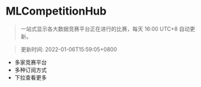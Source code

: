 # MLCompetitionHub

> 一站式显示各大数据竞赛平台正在进行的比赛，每天 16:00 UTC+8 自动更新。
  
> 更新时间: 2022-01-06T15:59:05+0800 

* 多家竞赛平台
* 多种订阅方式
* 下拉查看更多